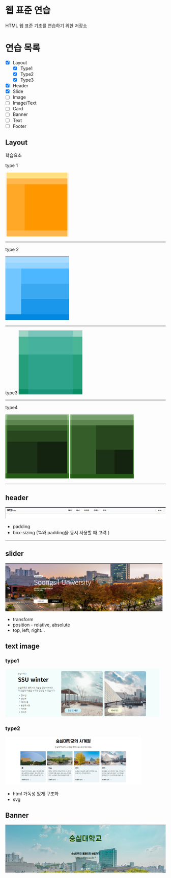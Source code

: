 # 웹 표준 연습
  HTML 웹 표준 기초를 연습하기 위한 저장소

# 연습 목록

- [x] Layout
  - [x] Type1
  - [x] Type2
  - [x] Type3
- [x] Header
- [x] Slide
- [ ] Image
- [ ] Image/Text
- [ ] Card
- [ ] Banner
- [ ] Text
- [ ] Footer

## Layout
학습요소

type 1

  <img src="./layoutType/typeImg/image-1.png" width="200" height="200"/>

 --------------------
 
type 2

  <img src="./layoutType/typeImg/image-2.png" width="200" height="200"/>  

 --------------------------

type3
  <img src="./layoutType/typeImg/image-3.png" width="200" height="200"/>  

--------------------------

type4

  <img src="./layoutType/typeImg/image-4_0.png" width="200" height="200" style="display : inline"/>  <img src="./layoutType/typeImg/image-4_1.png" width="200" height="200" style="display : inline"/>  

--------------------

## header

<img src="./headerType/image/image.png" style="display : inline"/>

 - padding
 - box-sizing (%와 padding을 동시 사용할 때 고려 )


 ----------------------

 ## slider

 <img src="./sliderType/image/image.png" height="150" style="display : inline"/>

 - transform
 - position - relative, absolute
 - top, left, right...

## text image

 ### type1

 <img src="./imgTextType/image/image.png" height="150" style="display : inline"/>

 ### type2

 <img src="./imgTextType/image/image2.png" height="150" style="display : inline"/>

 - html 가독성 있게 구조화
 - svg

## Banner

<img src="./bannerType/image/image.png" height="150" style="display : inline"/>